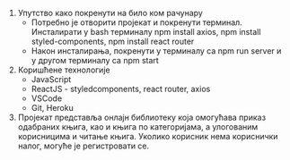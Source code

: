 1. Упутство како покренути на било ком рачунару
    - Потребно је отворити пројекат и покренути терминал. Инсталирати у bash терминалу npm install axios, npm install styled-components, npm install react router
    - Након инсталирања, покренути у терминалу са npm run server и у другом терминалу са npm start
2. Коришћене технологије
    - JavaScript
    - ReactJS - styledcomponents, react router, axios
    - VSCode
    - Git, Heroku
3. Пројекат представља онлајн библиотеку која омогућава приказ одабраних књига, као и књига по категоријама, а улогованим корисницима и читање књига. Уколико корисник нема кориснички налог, могуће је регистровати се. 
